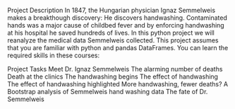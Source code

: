 Project Description
In 1847, the Hungarian physician Ignaz Semmelweis makes a breakthough discovery: He discovers handwashing. Contaminated hands was a major cause of childbed fever and by enforcing handwashing at his hospital he saved hundreds of lives. In this python project we will reanalyze the medical data Semmelweis collected. This project assumes that you are familiar with python and pandas DataFrames. You can learn the required skills in these courses:

Project Tasks
Meet Dr. Ignaz Semmelweis The alarming number of deaths Death at the clinics The handwashing begins The effect of handwashing The effect of handwashing highlighted More handwashing, fewer deaths? A Bootstrap analysis of Semmelweis hand washing data The fate of Dr. Semmelweis
